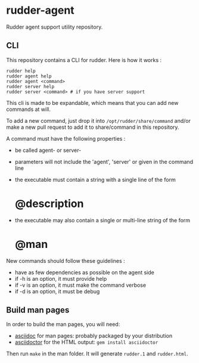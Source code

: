 rudder-agent
============

Rudder agent support utility repository.

CLI
---
This repository contains a CLI for rudder.
Here is how it works :

    rudder help
    rudder agent help
    rudder agent <command>
    rudder server help
    rudder server <command> # if you have server support

This cli is made to be expandable, which means that you can add new commands at will.

To add a new command, just drop it into `/opt/rudder/share/command` and/or make
a new pull request to add it to share/command in this repository.

A command must have the following properties :
- be called agent-<command> or server-<command>
- parameters will not include the 'agent', 'server' or <command> given in the command line
- the executable must contain a string with a single line of the form

    # @description <brief command description>

- the executable may also contain a single or multi-line string of the form

    # @man <detailed command description>

New commands should follow these guidelines :
- have as few dependencies as possible on the agent side
- if -h is an option, it must provide help
- if -v is an option, it must make the command verbose
- if -d is an option, it must be debug

Build man pages
---------------

In order to build the man pages, you will need:
- [asciidoc](http://www.methods.co.nz/asciidoc/) for man pages: probably packaged by your distribution
- [asciidoctor](http://www.asciidoctor.org) for the HTML output: `gem install asciidoctor`

Then run `make` in the man folder. It will generate `rudder.1` and `rudder.html`.
